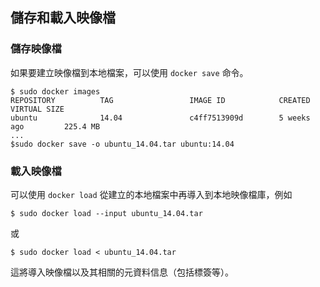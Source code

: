 ## 儲存和載入映像檔

### 儲存映像檔
如果要建立映像檔到本地檔案，可以使用 `docker save` 命令。
```
$ sudo docker images
REPOSITORY          TAG                 IMAGE ID            CREATED             VIRTUAL SIZE
ubuntu              14.04               c4ff7513909d        5 weeks ago         225.4 MB
...
$sudo docker save -o ubuntu_14.04.tar ubuntu:14.04
```

### 載入映像檔
可以使用 `docker load` 從建立的本地檔案中再導入到本地映像檔庫，例如
```
$ sudo docker load --input ubuntu_14.04.tar
```
或
```
$ sudo docker load < ubuntu_14.04.tar
```
這將導入映像檔以及其相關的元資料信息（包括標簽等）。
